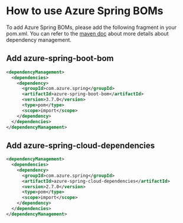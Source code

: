# How to use Azure Spring BOMs

To add Azure Spring BOMs, please add the following fragment in your pom.xml.
You can refer to the [maven doc] about more details about dependency management.

## Add azure-spring-boot-bom

[//]: # ({x-version-update-start;com.azure.spring:azure-spring-boot-bom;current})
```xml
<dependencyManagement>
  <dependencies>
    <dependency>
      <groupId>com.azure.spring</groupId>
      <artifactId>azure-spring-boot-bom</artifactId>
      <version>3.7.0</version>
      <type>pom</type>
      <scope>import</scope>
    </dependency>
  </dependencies>
</dependencyManagement>
```
[//]: # ({x-version-update-end})

## Add azure-spring-cloud-dependencies

[//]: # ({x-version-update-start;com.azure.spring:azure-spring-cloud-dependencies;current})
```xml
<dependencyManagement>
  <dependencies>
    <dependency>
      <groupId>com.azure.spring</groupId>
      <artifactId>azure-spring-cloud-dependencies</artifactId>
      <version>2.7.0</version>
      <type>pom</type>
      <scope>import</scope>
    </dependency>
  </dependencies>
</dependencyManagement>
```
[//]: # ({x-version-update-end})

[maven doc]: https://maven.apache.org/
